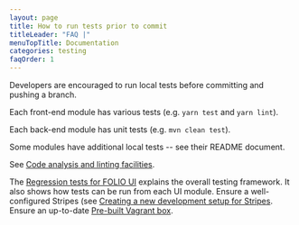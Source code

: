 ```yaml
---
layout: page
title: How to run tests prior to commit
titleLeader: "FAQ |"
menuTopTitle: Documentation
categories: testing
faqOrder: 1
---
```


Developers are encouraged to run local tests before committing and pushing a branch.

Each front-end module has various tests (e.g. `yarn test` and `yarn lint`).

Each back-end module has unit tests (e.g. `mvn clean test`).

Some modules have additional local tests -- see their README document.

See [Code analysis and linting facilities](/doc/code-analysis/).

The [Regression tests for FOLIO UI](https://github.com/folio-org/ui-testing) explains the overall testing framework. It also shows how tests can be run from each UI module. Ensure a well-configured Stripes (see [Creating a new development setup for Stripes](https://github.com/folio-org/stripes-core/blob/master/doc/new-development-setup.md). Ensure an up-to-date [Pre-built Vagrant box](https://github.com/folio-org/folio-ansible/blob/master/doc/index.md).
